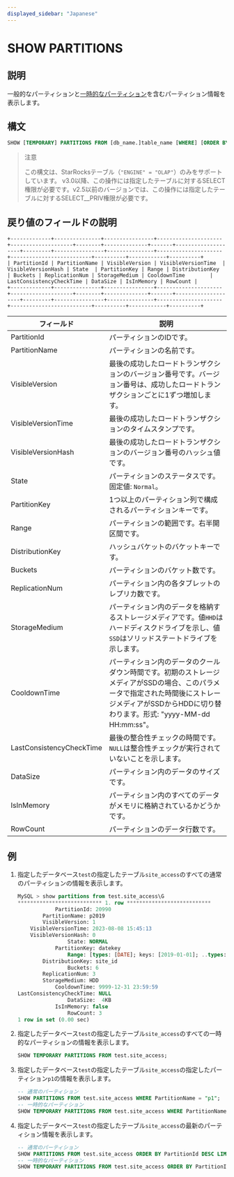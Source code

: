 ```yaml
---
displayed_sidebar: "Japanese"
---
```


# SHOW PARTITIONS

## 説明

一般的なパーティションと[一時的なパーティション](../../../table_design/Temporary_partition.md)を含むパーティション情報を表示します。

## 構文

```sql
SHOW [TEMPORARY] PARTITIONS FROM [db_name.]table_name [WHERE] [ORDER BY] [LIMIT]
```

> 注意
>
> この構文は、StarRocksテーブル（`"ENGINE" = "OLAP"`）のみをサポートしています。
> v3.0以降、この操作には指定したテーブルに対するSELECT権限が必要です。v2.5以前のバージョンでは、この操作には指定したテーブルに対するSELECT__PRIV権限が必要です。

## 戻り値のフィールドの説明

```plaintext
+-------------+---------------+----------------+---------------------+--------------------+--------+--------------+-------+--------------------+---------+----------------+---------------+---------------------+--------------------------+----------+------------+----------+
| PartitionId | PartitionName | VisibleVersion | VisibleVersionTime  | VisibleVersionHash | State  | PartitionKey | Range | DistributionKey    | Buckets | ReplicationNum | StorageMedium | CooldownTime        | LastConsistencyCheckTime | DataSize | IsInMemory | RowCount |
+-------------+---------------+----------------+---------------------+--------------------+--------+--------------+-------+--------------------+---------+----------------+---------------+---------------------+--------------------------+----------+------------+----------+
```

| **フィールド**           | **説明**                                                     |
| ------------------------ | ------------------------------------------------------------ |
| PartitionId              | パーティションのIDです。                                |
| PartitionName            | パーティションの名前です。                                   |
| VisibleVersion           | 最後の成功したロードトランザクションのバージョン番号です。バージョン番号は、成功したロードトランザクションごとに1ずつ増加します。 |
| VisibleVersionTime       | 最後の成功したロードトランザクションのタイムスタンプです。       |
| VisibleVersionHash       | 最後の成功したロードトランザクションのバージョン番号のハッシュ値です。 |
| State                    | パーティションのステータスです。固定値: `Normal`。           |
| PartitionKey             | 1つ以上のパーティション列で構成されるパーティションキーです。 |
| Range                    | パーティションの範囲です。右半開区間です。 |
| DistributionKey          | ハッシュバケットのバケットキーです。                            |
| Buckets                  | パーティションのバケット数です。                     |
| ReplicationNum           | パーティション内の各タブレットのレプリカ数です。        |
| StorageMedium            | パーティション内のデータを格納するストレージメディアです。値`HHD`はハードディスクドライブを示し、値`SSD`はソリッドステートドライブを示します。 |
| CooldownTime             | パーティション内のデータのクールダウン時間です。初期のストレージメディアがSSDの場合、このパラメータで指定された時間後にストレージメディアがSSDからHDDに切り替わります。形式: "yyyy-MM-dd HH:mm:ss"。 |
| LastConsistencyCheckTime | 最後の整合性チェックの時間です。`NULL`は整合性チェックが実行されていないことを示します。 |
| DataSize                 | パーティション内のデータのサイズです。                          |
| IsInMemory               | パーティション内のすべてのデータがメモリに格納されているかどうかです。          |
| RowCount                 | パーティションのデータ行数です。                    |

## 例

1. 指定したデータベース`test`の指定したテーブル`site_access`のすべての通常のパーティションの情報を表示します。

    ```SQL
    MySQL > show partitions from test.site_access\G
    *************************** 1. row ***************************
                PartitionId: 20990
            PartitionName: p2019 
            VisibleVersion: 1
        VisibleVersionTime: 2023-08-08 15:45:13
        VisibleVersionHash: 0
                    State: NORMAL
                PartitionKey: datekey
                    Range: [types: [DATE]; keys: [2019-01-01]; ..types: [DATE]; keys: [2020-01-01]; )
            DistributionKey: site_id
                    Buckets: 6
            ReplicationNum: 3
            StorageMedium: HDD
                CooldownTime: 9999-12-31 23:59:59
    LastConsistencyCheckTime: NULL
                    DataSize:  4KB   
                IsInMemory: false
                    RowCount: 3 
    1 row in set (0.00 sec)
    ```

2. 指定したデータベース`test`の指定したテーブル`site_access`のすべての一時的なパーティションの情報を表示します。

    ```sql
    SHOW TEMPORARY PARTITIONS FROM test.site_access;
    ```

3. 指定したデータベース`test`の指定したテーブル`site_access`の指定したパーティション`p1`の情報を表示します。

    ```sql
    -- 通常のパーティション
    SHOW PARTITIONS FROM test.site_access WHERE PartitionName = "p1";
    -- 一時的なパーティション
    SHOW TEMPORARY PARTITIONS FROM test.site_access WHERE PartitionName = "p1";
    ```

4. 指定したデータベース`test`の指定したテーブル`site_access`の最新のパーティション情報を表示します。

    ```sql
    -- 通常のパーティション
    SHOW PARTITIONS FROM test.site_access ORDER BY PartitionId DESC LIMIT 1;
    -- 一時的なパーティション
    SHOW TEMPORARY PARTITIONS FROM test.site_access ORDER BY PartitionId DESC LIMIT 1;
    ```

